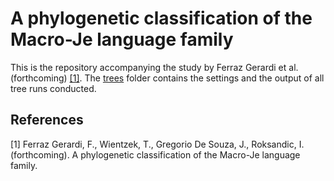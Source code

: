 # A phylogenetic classification of the Macro-Je language family

This is the repository accompanying the study by Ferraz Gerardi et al. (forthcoming) [[1]](#1).
The [trees](/trees/) folder contains the settings and the output of all tree runs conducted. 

## References
<a id="1">[1]</a> 
Ferraz Gerardi, F., Wientzek, T., Gregorio De Souza, J., Roksandic, I. (forthcoming).
A phylogenetic classification of the Macro-Je language family.
